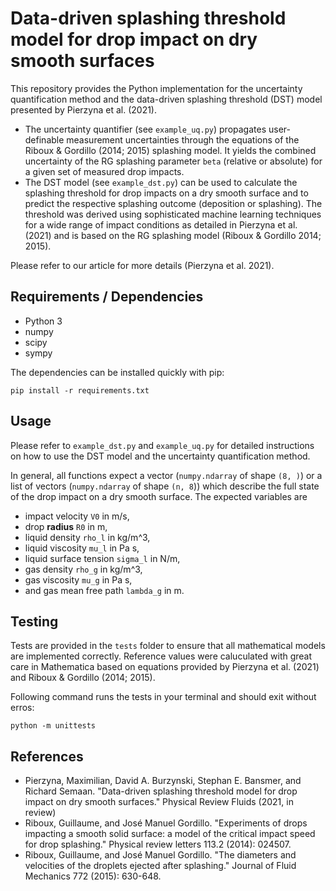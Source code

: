 # Data-driven splashing threshold model for drop impact on dry smooth surfaces
This repository provides the Python implementation for the uncertainty quantification method and the data-driven splashing threshold (DST) model presented by Pierzyna et al. (2021). 

* The uncertainty quantifier (see `example_uq.py`) propagates user-definable measurement uncertainties through the equations of the Riboux & Gordillo (2014; 2015) splashing model. It yields the combined uncertainty of the RG splashing parameter `beta` (relative or absolute) for a given set of measured drop impacts.
* The DST model (see `example_dst.py`) can be used to calculate the splashing threshold for drop impacts on a dry smooth surface and to predict the respective splashing outcome (deposition or splashing). The threshold was derived using sophisticated machine learning techniques for a wide range of impact conditions as detailed in Pierzyna et al. (2021) and is based on the RG splashing model (Riboux & Gordillo 2014; 2015).

Please refer to our article for more details (Pierzyna et al. 2021).

## Requirements / Dependencies
* Python 3
* numpy
* scipy
* sympy

The dependencies can be installed quickly with pip:
```
pip install -r requirements.txt
```

## Usage
Please refer to `example_dst.py` and `example_uq.py` for detailed instructions on how to use the DST model and the uncertainty quantification method.

In general, all functions expect a vector (`numpy.ndarray` of shape `(8, )`) or a list of vectors (`numpy.ndarray` of shape `(n, 8`)) which describe the full state of the drop impact on a dry smooth surface. The expected variables are 
* impact velocity `V0` in m/s,
* drop **radius** `R0` in m,
* liquid density `rho_l` in kg/m^3,
* liquid viscosity `mu_l` in Pa s,
* liquid surface tension `sigma_l` in N/m,
* gas density `rho_g` in kg/m^3,
* gas viscosity `mu_g` in Pa s,
* and gas mean free path `lambda_g` in m.

## Testing
Tests are provided in the `tests` folder to ensure that all mathematical models are implemented correctly. Reference values were caluculated with great care in Mathematica based on equations provided by Pierzyna et al. (2021) and Riboux & Gordillo (2014; 2015).

Following command runs the tests in your terminal and should exit without erros:
```
python -m unittests
```

## References
* Pierzyna, Maximilian, David A. Burzynski, Stephan E. Bansmer, and Richard Semaan. "Data-driven splashing threshold model for drop impact on dry smooth surfaces." Physical Review Fluids (2021, in review)
* Riboux, Guillaume, and José Manuel Gordillo. "Experiments of drops impacting a smooth solid surface: a model of the critical impact speed for drop splashing." Physical review letters 113.2 (2014): 024507.
* Riboux, Guillaume, and José Manuel Gordillo. "The diameters and velocities of the droplets ejected after splashing." Journal of Fluid Mechanics 772 (2015): 630-648.
